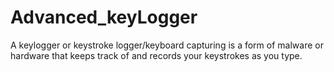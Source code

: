 # Advanced_keyLogger
A keylogger or keystroke logger/keyboard capturing is a form of malware or hardware that keeps track of and records your keystrokes as you type.
